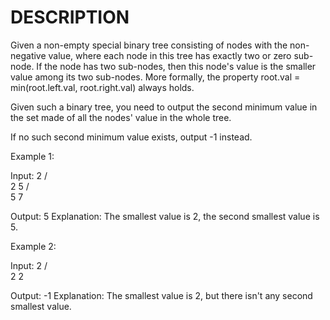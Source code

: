 # DESCRIPTION

Given a non-empty special binary tree consisting of nodes with the non-negative value, where each node in this tree has exactly two or zero sub-node. If the node has two sub-nodes, then this node's value is the smaller value among its two sub-nodes. More formally, the property root.val = min(root.left.val, root.right.val) always holds.

Given such a binary tree, you need to output the second minimum value in the set made of all the nodes' value in the whole tree.

If no such second minimum value exists, output -1 instead.

Example 1:

Input: 
    2
   / \
  2   5
     / \
    5   7

Output: 5
Explanation: The smallest value is 2, the second smallest value is 5.
 

Example 2:

Input: 
    2
   / \
  2   2

Output: -1
Explanation: The smallest value is 2, but there isn't any second smallest value.